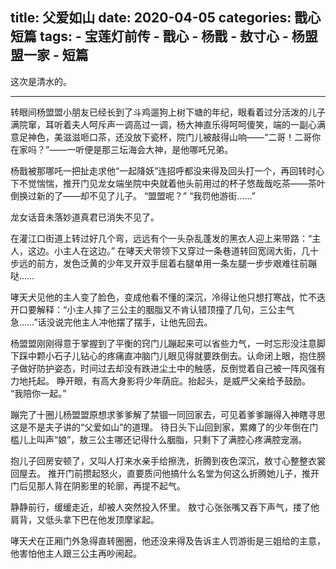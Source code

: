 title:	父爱如山
date:	2020-04-05
categories: 戬心短篇
tags:
	- 宝莲灯前传
	- 戬心
	- 杨戬
	- 敖寸心
	- 杨盟盟一家
	- 短篇
---

这次是清水的。<!--more-->

---

转眼间杨盟盟小朋友已经长到了斗鸡遛狗上树下塘的年纪，眼看着过分活泼的儿子满院窜，耳听着夫人呵斥声一调高过一调，杨大神直乐得呵呵傻笑，端的一副心满意足神色，美滋滋咂口茶，还没放下瓷杯，院门儿被敲得山响——“二哥！二哥你在家吗？”——一听便是那三坛海会大神，是他哪吒兄弟。

杨戬被那哪吒一把扯走求他“一起降妖”连招呼都没来得及回头打一个，再回转时心下不觉惴惴，推开门见龙女端坐院中央就着他头前用过的杯子悠哉哉吃茶——茶叶倒换过新的了——却不见了儿子。
“盟盟呢？”
“我罚他游街……”

龙女话音未落妙道真君已消失不见了。

在灌江口街道上转过好几个弯，远远有个一头杂乱蓬发的黑衣人迎上来带路：“主人，这边。小主人在这边。”
在哮天犬带领下又穿过一条巷道转回宽阔大街，几十步远的前方，发色泛黄的少年叉开双手屈着右腿单用一条左腿一步步艰难往前蹦哒……

哮天犬见他的主人变了脸色，变成他看不懂的深沉，冷得让他只想打寒战，忙不迭开口要解释：“小主人摔了三公主的胭脂又不肯认错顶撞了几句，三公主气急……”话没说完他主人冲他摆了摆手，让他先回去。

杨盟盟刚刚得意于掌握到了平衡的窍门儿蹦起来可以省些力气，一时忘形没注意脚下踩中颗小石子儿钻心的疼痛直冲脑门儿眼见得就要跌倒去。认命闭上眼，抱住膀子做好防护姿态，时间过去却没有跌进尘土中的触感，反倒觉着自己被一阵风强有力地托起。
睁开眼，有高大身影将少年荫庇。抬起头，是威严父亲给予鼓励。
“我陪你一起。”

蹦完了十圈儿杨盟盟原想求爹爹解了禁锢一同回家去，可见着爹爹蹦得入神瞎寻思这是不是夫子讲的“父爱如山”的道理。
待日头下山回到家，累瘫了的少年倒在门槛儿上叫声“娘”，敖三公主哪还记得什么胭脂，只剩下了满腔心疼满腔宠溺。

抱儿子回房安顿了，又叫人打来水亲手给擦洗，折腾到夜色深沉，敖寸心整整衣裳回屋去。
推开门前攒起怒火，直要质问他搞什么名堂为何这么折腾她儿子，推开门后见那人背在阴影里的轮廓，再提不起气。

静静前行，缓缓走近，却被人突然投入怀里。
敖寸心张张嘴又吞下声气，搂了他肩背，又低头拿下巴在他发顶摩挲起。

哮天犬在正厢门外急得直转圈圈，他还没来得及告诉主人罚游街是三姐给的主意，他害怕他主人跟三公主再吵闹起。